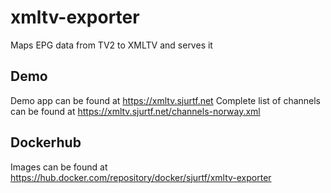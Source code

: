 # xmltv-exporter


Maps EPG data from TV2 to XMLTV and serves it

## Demo
Demo app can be found at https://xmltv.sjurtf.net
Complete list of channels can be found at https://xmltv.sjurtf.net/channels-norway.xml

## Dockerhub
Images can be found at https://hub.docker.com/repository/docker/sjurtf/xmltv-exporter